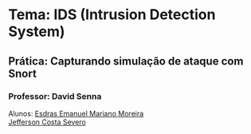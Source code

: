 # Tema:  IDS (Intrusion Detection System)
## Prática: Capturando simulação de ataque com Snort
### Professor: David Senna
 Alunos: 
 [Esdras Emanuel Mariano Moreira](https://github.com/esdrasemanuel/) <br>
 [Jefferson Costa Severo](https://github.com/jefferson/)

